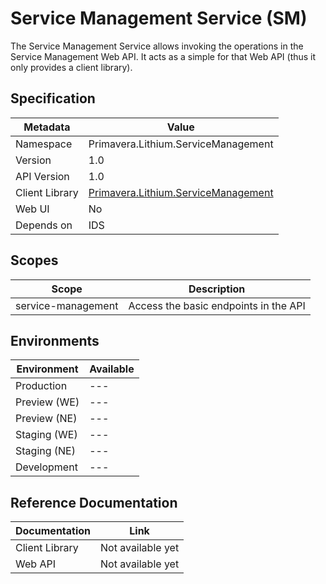 # Service Management Service (SM)

The Service Management Service allows invoking the operations in the Service Management Web API. It acts as a simple for that Web API (thus it only provides a client library).

## Specification

| Metadata | Value |
| - | - |
| Namespace | Primavera.Lithium.ServiceManagement |
| Version | 1.0 |
| API Version | 1.0 |
| Client Library | [Primavera.Lithium.ServiceManagement](http://nuget.primaverabss.com:82/feeds/public-lithium-general/Primavera.Lithium.ServiceManagement/) |
| Web UI | No |
| Depends on | IDS |

## Scopes

| Scope | Description |
| - | - |
| service-management | Access the basic endpoints in the API |

## Environments

| Environment | Available |
| - | - |
| Production | --- |
| Preview (WE) | --- |
| Preview (NE) | --- |
| Staging (WE) | --- |
| Staging (NE) | --- |
| Development | --- |

## Reference Documentation

| Documentation | Link |
| - | - |
| Client Library | Not available yet |
| Web API | Not available yet |